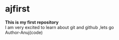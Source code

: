# ajfirst
<b>This is my first repository</b>
<br>
I am very excited to learn about git and github ,lets go
<br>
Author-Anuj(code) 
